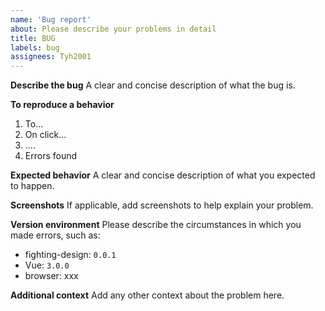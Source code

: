 ```yaml
---
name: 'Bug report'
about: Please describe your problems in detail
title: BUG
labels: bug
assignees: Tyh2001
---
```


**Describe the bug**
A clear and concise description of what the bug is.

**To reproduce a behavior**

1. To...
2. On click...
3. ....
4. Errors found

**Expected behavior**
A clear and concise description of what you expected to happen.

**Screenshots**
If applicable, add screenshots to help explain your problem.

**Version environment**
Please describe the circumstances in which you made errors, such as:

- fighting-design: `0.0.1`
- Vue: `3.0.0`
- browser: xxx

**Additional context**
Add any other context about the problem here.
